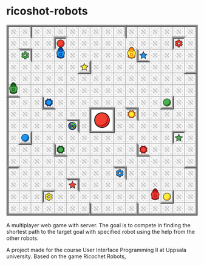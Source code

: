 # ricoshot-robots

![alt text](/board.png "Gameboard")

A multiplayer web game with server. The goal is to compete in finding
the shortest path to the target goal with specified robot using the
help from the other robots.

A project made for the course User Interface Programming II at Uppsala
university. Based on the game Ricochet Robots,